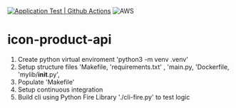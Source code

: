 [![Application Test | Github Actions](https://github.com/nikiconluxury/icon-product-api/actions/workflows/devops.yml/badge.svg)](https://github.com/nikiconluxury/icon-product-api/actions/workflows/devops.yml)
![AWS](https://codebuild.us-east-1.amazonaws.com/badges?uuid=eyJlbmNyeXB0ZWREYXRhIjoiM0psYi9IOGZONmM2ckZGd1hHV2Vpc0ZzYlc5RVdJT2p6UFdHNk1qSGZVckEvaWNYckM1VkFUTW5uMklyOWc2b3hVaU5HeGQ1ZGtjSWRFZFNGbFl2YmdvPSIsIml2UGFyYW1ldGVyU3BlYyI6Ik8vbXpxTHR3R05PVUYxbnIiLCJtYXRlcmlhbFNldFNlcmlhbCI6MX0%3D&branch=main)

# icon-product-api

1. Create python virtual enviroment 'python3 -m venv .venv'
2. Setup structure files 'Makefile, 'requirements.txt' , 'main.py, 'Dockerfile, 'mylib/__init__.py', 
3. Populate 'Makefile'
4. Setup continuous integration
5. Build cli using Python Fire Library './cli-fire.py' to test logic
